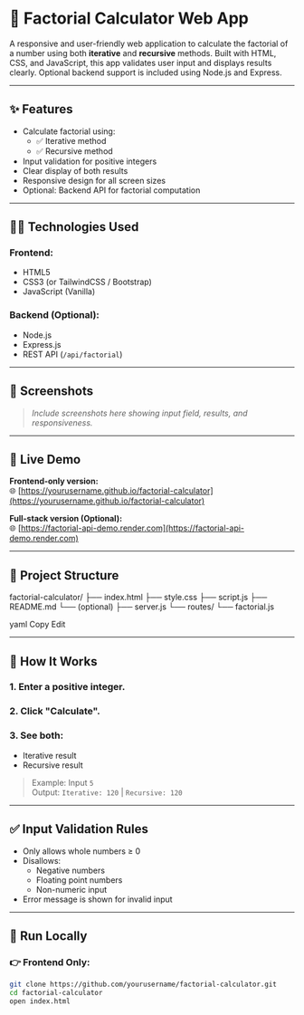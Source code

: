 # 🔢 Factorial Calculator Web App

A responsive and user-friendly web application to calculate the factorial of a number using both **iterative** and **recursive** methods. Built with HTML, CSS, and JavaScript, this app validates user input and displays results clearly. Optional backend support is included using Node.js and Express.

---

## ✨ Features

- Calculate factorial using:
  - ✅ Iterative method
  - ✅ Recursive method
- Input validation for positive integers
- Clear display of both results
- Responsive design for all screen sizes
- Optional: Backend API for factorial computation

---

## 🧑‍💻 Technologies Used

### Frontend:
- HTML5
- CSS3 (or TailwindCSS / Bootstrap)
- JavaScript (Vanilla)

### Backend (Optional):
- Node.js
- Express.js
- REST API (`/api/factorial`)

---

## 📸 Screenshots

> _Include screenshots here showing input field, results, and responsiveness._

---

## 🚀 Live Demo

**Frontend-only version:**  
🌐 [https://yourusername.github.io/factorial-calculator](https://yourusername.github.io/factorial-calculator)

**Full-stack version (Optional):**  
🌐 [https://factorial-api-demo.render.com](https://factorial-api-demo.render.com)

---

## 📁 Project Structure

factorial-calculator/
├── index.html
├── style.css
├── script.js
├── README.md
└── (optional)
├── server.js
└── routes/
└── factorial.js

yaml
Copy
Edit

---

## 🧪 How It Works

### 1. Enter a positive integer.
### 2. Click "Calculate".
### 3. See both:
- Iterative result
- Recursive result

> Example: Input `5`  
> Output: `Iterative: 120` | `Recursive: 120`

---

## ✅ Input Validation Rules

- Only allows whole numbers ≥ 0
- Disallows:
  - Negative numbers
  - Floating point numbers
  - Non-numeric input
- Error message is shown for invalid input

---

## 🔧 Run Locally

### 👉 Frontend Only:
```bash
git clone https://github.com/yourusername/factorial-calculator.git
cd factorial-calculator
open index.html
